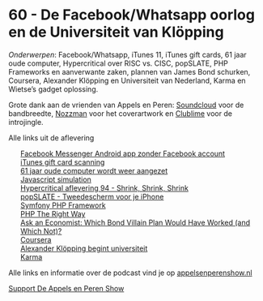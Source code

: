# 60 - De Facebook/Whatsapp oorlog en de Universiteit van Klöpping

<p><em>Onderwerpen</em>: Facebook/Whatsapp, iTunes 11, iTunes gift cards, 61 jaar oude computer, Hypercritical over RISC vs. CISC, popSLATE, PHP Frameworks en aanverwante zaken, plannen van James Bond schurken, Coursera, Alexander Klöpping en Universiteit van Nederland, Karma en Wietse’s gadget oplossing.</p>

<p>Grote dank aan de vrienden van Appels en Peren: <a href="http://soundcloud.com/">Soundcloud</a> voor de bandbreedte, <a href="http://www.nozzman.com/">Nozzman</a> voor het coverartwork en <a href="http://twitter.com/#!/clublime">Clublime</a> voor de introjingle.</p>

<p>Alle links uit de aflevering</p>

<p><ul><a href="http://arstechnica.com/gadgets/2012/12/facebook-steps-into-the-territory-of-imessage-whatsapp-with-new-app/">Facebook Messenger Android app zonder Facebook account</a><br />
<a href="http://www.ijailbreak.com/news/itunes-11-gift-card-scan-feature/">iTunes gift card scanning</a><br />
<a href="http://www.bbc.co.uk/news/technology-20395212">61 jaar oude computer wordt weer aangezet</a><br />
<a href="http://visual6502.org/JSSim/index.html">Javascript simulation</a><br />
<a href="http://5by5.tv/hypercritical/94">Hypercritical aflevering 94 - Shrink, Shrink, Shrink</a><br />
<a href="http://www.indiegogo.com/popslate">popSLATE - Tweedescherm voor je iPhone</a><br />
<a href="http://symfony.com/">Symfony PHP Framework</a><br />
<a href="http://www.phptherightway.com/">PHP The Right Way</a><br />
<a href="http://www.vulture.com/2012/11/which-james-bond-villain-plan-would-have-worked.html">Ask an Economist: Which Bond Villain Plan Would Have Worked (and Which Not)?</a><br />
<a href="https://www.coursera.org/">Coursera</a><br />
<a href="http://www.nrc.nl/wetenschap/2012/12/05/alexander-klopping-start-online-universiteit-en-nrc-nl-zendt-de-colleges-uit/">Alexander Klöpping begint universiteit</a><br />
<a href="https://www.yourkarma.com/">Karma</a><br />
</ul><p>Alle links en informatie over de podcast vind je op <a href="http://appelsenperenshow.nl/">appelsenperenshow.nl</a></p></p><p><a href="https://www.patreon.com/appelsenperenshow" rel="payment">Support De Appels en Peren Show</a></p>